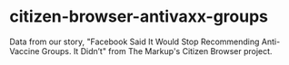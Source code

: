 # citizen-browser-antivaxx-groups
Data from our story, "Facebook Said It Would Stop Recommending Anti-Vaccine Groups. It Didn’t" from The Markup's Citizen Browser project. 
